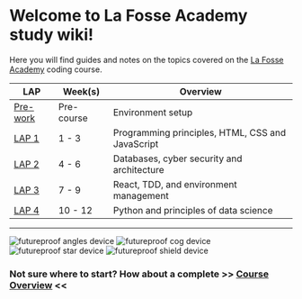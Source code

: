 
# Welcome to La Fosse Academy study wiki!
Here you will find guides and notes on the topics covered on the [La Fosse Academy](https://getfutureproof.co.uk/) coding course.

LAP | Week(s) | Overview | 
---- | ------ | ------- |
[Pre-work](https://github.com/getfutureproof/fp_guides_wiki/wiki/Pre-work) | Pre-course | Environment setup
[LAP 1](https://github.com/getfutureproof/fp_guides_wiki/wiki/LAP-1) | 1 - 3 | Programming principles, HTML, CSS and JavaScript
[LAP 2](https://github.com/getfutureproof/fp_guides_wiki/wiki/LAP-2) | 4 - 6 | Databases, cyber security and architecture
[LAP 3](https://github.com/getfutureproof/fp_guides_wiki/wiki/LAP-3) | 7 - 9 | React, TDD, and environment management
[LAP 4](https://github.com/getfutureproof/fp_guides_wiki/wiki/LAP-4) | 10 - 12 | Python and principles of data science


***
![futureproof angles device](https://futureproof-public-documents.s3.eu-west-2.amazonaws.com/brand-assets/shapes/angles-violet-50.png)
![futureproof cog device](https://futureproof-public-documents.s3.eu-west-2.amazonaws.com/brand-assets/shapes/cog-lime-50.png)
![futureproof star device](https://futureproof-public-documents.s3.eu-west-2.amazonaws.com/brand-assets/shapes/star-coral-50.png)
![futureproof shield device](https://futureproof-public-documents.s3.eu-west-2.amazonaws.com/brand-assets/shapes/shield-lemon-50.png)  

### Not sure where to start? How about a complete >> [Course Overview](https://github.com/getfutureproof/fp_guides_wiki/wiki/Overview) <<

